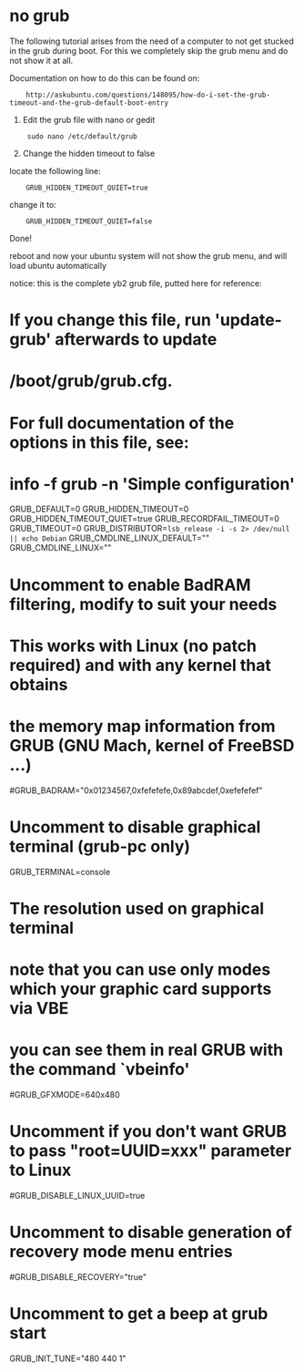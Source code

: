 no grub
=======

The following tutorial arises from the need of a computer to not get stucked
in the grub during boot. For this we completely skip the grub menu
and do not show it at all.

Documentation on how to do this can be found on:

		http://askubuntu.com/questions/148095/how-do-i-set-the-grub-timeout-and-the-grub-default-boot-entry

1. Edit the grub file with nano or gedit

		sudo nano /etc/default/grub

2. Change the hidden timeout to false

locate the following line:

		GRUB_HIDDEN_TIMEOUT_QUIET=true

change it to:

		GRUB_HIDDEN_TIMEOUT_QUIET=false

Done!

reboot and now your ubuntu system will not show the grub menu, and will
load ubuntu automatically

notice: this is the complete yb2 grub file, putted here for reference:

# If you change this file, run 'update-grub' afterwards to update
# /boot/grub/grub.cfg.
# For full documentation of the options in this file, see:
#   info -f grub -n 'Simple configuration'

GRUB_DEFAULT=0
GRUB_HIDDEN_TIMEOUT=0
GRUB_HIDDEN_TIMEOUT_QUIET=true
GRUB_RECORDFAIL_TIMEOUT=0
GRUB_TIMEOUT=0
GRUB_DISTRIBUTOR=`lsb_release -i -s 2> /dev/null || echo Debian`
GRUB_CMDLINE_LINUX_DEFAULT=""
GRUB_CMDLINE_LINUX=""

# Uncomment to enable BadRAM filtering, modify to suit your needs
# This works with Linux (no patch required) and with any kernel that obtains
# the memory map information from GRUB (GNU Mach, kernel of FreeBSD ...)
#GRUB_BADRAM="0x01234567,0xfefefefe,0x89abcdef,0xefefefef"

# Uncomment to disable graphical terminal (grub-pc only)
GRUB_TERMINAL=console

# The resolution used on graphical terminal
# note that you can use only modes which your graphic card supports via VBE
# you can see them in real GRUB with the command `vbeinfo'
#GRUB_GFXMODE=640x480

# Uncomment if you don't want GRUB to pass "root=UUID=xxx" parameter to Linux
#GRUB_DISABLE_LINUX_UUID=true

# Uncomment to disable generation of recovery mode menu entries
#GRUB_DISABLE_RECOVERY="true"

# Uncomment to get a beep at grub start
GRUB_INIT_TUNE="480 440 1"
